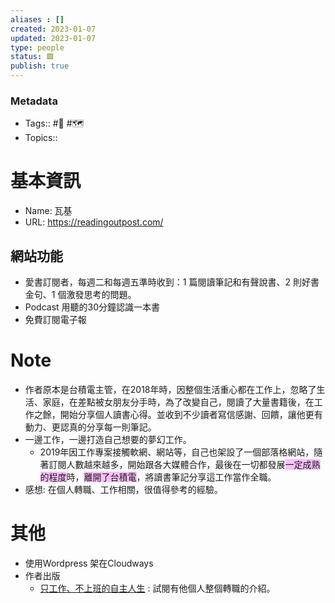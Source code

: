 ```yaml
---
aliases : []
created: 2023-01-07
updated: 2023-01-07
type: people
status: 🟩
publish: true
---
```

### Metadata
- Tags:: #👥️ #🗺️
- Topics:: 

# 基本資訊
- Name: 瓦基
- URL: https://readingoutpost.com/
## 網站功能
- 愛書訂閱者，每週二和每週五準時收到：1 篇閱讀筆記和有聲說書、2 則好書金句、1 個激發思考的問題。
- Podcast 用聽的30分鐘認識一本書
- 免費訂閱電子報
# Note
- 作者原本是台積電主管，在2018年時，因整個生活重心都在工作上，忽略了生活、家庭，在差點被女朋友分手時，為了改變自己，閱讀了大量書籍後，在工作之餘，開始分享個人讀書心得。並收到不少讀者寫信感謝、回饋，讓他更有動力、更認真的分享每一則筆記。
- 一邊工作，一邊打造自己想要的夢幻工作。 
	-   2019年因工作專案接觸軟網、網站等，自己也架設了一個部落格網站，隨著訂閱人數越來越多，開始跟各大媒體合作，最後在一切都發展<span style="background:#fdbfff">一定成熟的程度</span>時，<span style="background:#fdbfff">離開了台積電</span>，將讀書筆記分享這工作當作全職。
- 感想: 在個人轉職、工作相關，很值得參考的經驗。

# 其他
- 使用Wordpress 架在Cloudways
- 作者出版
	- [只工作、不上班的自主人生](https://www.eslite.com/product/1001122732682300654008) : 試閱有他個人整個轉職的介紹。
